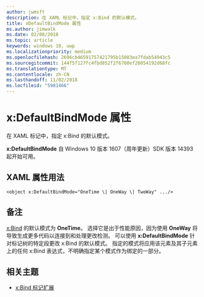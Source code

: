 ```yaml
---
author: jwmsft
description: 在 XAML 标记中，指定 x:Bind 的默认模式。
title: xDefaultBindMode 属性
ms.author: jimwalk
ms.date: 02/08/2018
ms.topic: article
keywords: windows 10, uwp
ms.localizationpriority: medium
ms.openlocfilehash: 2696cb46591757421795b15083ea7fdab54943c5
ms.sourcegitcommit: 144f5f127fc4fbd852f2f6780ef26054192d68fc
ms.translationtype: MT
ms.contentlocale: zh-CN
ms.lasthandoff: 11/02/2018
ms.locfileid: "5981466"
---
```

# <a name="xdefaultbindmode-attribute"></a>x:DefaultBindMode 属性

在 XAML 标记中，指定 x:Bind 的默认模式。

**x:DefaultBindMode** 自 Windows 10 版本 1607（周年更新）SDK 版本 14393 起开始可用。

## <a name="xaml-attribute-usage"></a>XAML 属性用法

``` syntax
<object x:DefaultBindMode="OneTime \| OneWay \| TwoWay" .../>
```

## <a name="remarks"></a>备注

[x:Bind](x-bind-markup-extension.md) 的默认模式为 **OneTime**。 选择它是出于性能原因，因为使用 **OneWay** 将导致生成更多代码以连接到和处理更改检测。 可以使用 **x:DefaultBindMode** 针对标记树的特定段更改 x:Bind 的默认模式。 指定的模式将应用该元素及其子元素上的任何 x:Bind 表达式，不明确指定某个模式作为绑定的一部分。

## <a name="related-topics"></a>相关主题

* [x:Bind 标记扩展](x-bind-markup-extension.md)
